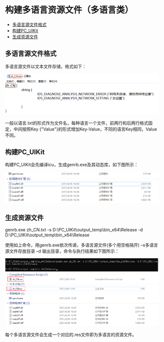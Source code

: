 # 构建多语言资源文件（多语言类）

  - [多语言源文件格式](#多语言源文件格式)
  - [构建PC_UIKit](#构建PC_UIKit)
  - [生成资源文件](#生成资源文件)

## 多语言源文件格式

多语言源文件以文本文件存储，格式如下：

<img src="./images/LanguageFileFormat.png"/>

一般以语言.txt的形式作为文件名，每种语言一个文件，前两行和后两行格式固定，中间按照Key {"Value"}的形式增加Key-Value，不同的语言Key相同，Value不同。


## 构建PC_UIKit

构建PC_UIKit会先编译icu，生成genrb.exe及其动态库，如下图所示：

<img src="./images/genrb.png"/>


## 生成资源文件

genrb.exe zh_CN.txt -s D:\PC_UIKit\output_temp\bin_x64\Release -d
D:\PC_UIKit\output_temp\bin_x64\Release

使用如上命令，用genrb.exe依次传递，多语言源文件(多个用空格隔开)  –s多语言源文件存放目录 –d 输出目录，命令与执行结果如下图所示：

<img src="./images/genrbCmd.png"/>

<img src="./images/genrbResult.png"/>

每个多语言源文件会生成一个对应的.res文件即为多语言的资源文件。